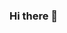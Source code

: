 ### Hi there 👋

<!--
**kunjicoder/kunjicoder** is a ✨ _special_ ✨ repository because its `README.md` (this file) appears on your GitHub profile.

Here are some ideas to get you started:

- 🔭 I’m currently working on appi ida...
- 🌱 I’m currently learning nothing...
- 👯 I’m looking to collaborate on ...
- 🤔 I’m looking for help with scratching balls...
- 💬 Ask me about Roman Empire ...
- 📫 How to reach me:Dont ...
- 😄 Pronouns: helicopta/paracopta...
- ⚡ Fun fact:i have two legs ...
-->
